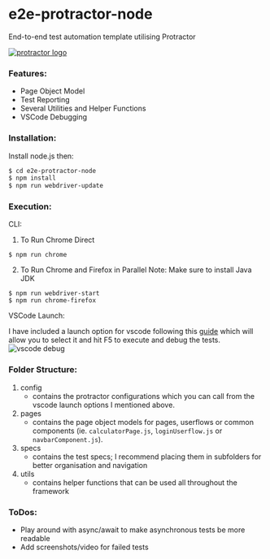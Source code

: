 # e2e-protractor-node
End-to-end test automation template utilising Protractor

[![protractor logo](http://www.protractortest.org/img/protractor-logo-450.png)](http://www.protractortest.org/#/)

### Features:
- Page Object Model 
- Test Reporting
- Several Utilities and Helper Functions
- VSCode Debugging

### Installation:
Install node.js then:
```sh
$ cd e2e-protractor-node
$ npm install
$ npm run webdriver-update
```

### Execution:
CLI:
1. To Run Chrome Direct
```
$ npm run chrome
```
2. To Run Chrome and Firefox in Parallel
Note: Make sure to install Java JDK
```
$ npm run webdriver-start
$ npm run chrome-firefox
```

VSCode Launch:

I have included a launch option for vscode following this [guide](https://blogs.msdn.microsoft.com/wushuai/2016/08/24/debug-protractor-script-in-visual-studio-code/) which will allow you to select it and hit F5 to execute and debug the tests.
![vscode debug](https://msdnshared.blob.core.windows.net/media/2016/08/vscode2-1024x460.png)

### Folder Structure:
1. config
    - contains the protractor configurations which you can call from the vscode launch options I mentioned above.
2. pages
    - contains the page object models for pages, userflows or common components (ie. `calculatorPage.js`, `loginUserflow.js` or `navbarComponent.js`).
3. specs
    - contains the test specs; I recommend placing them in subfolders for better organisation and navigation
4. utils
    - contains helper functions that can be used all throughout the framework 

### ToDos:
- Play around with async/await to make asynchronous tests be more readable
- Add screenshots/video for failed tests



